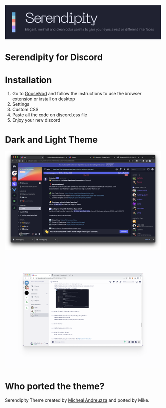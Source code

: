 ![Midnight](https://raw.githubusercontent.com/Serendipity-Theme/assets/main/githubHeader.png)

# Serendipity for Discord


# Installation

1. Go to [GooseMod](https://goosemod.com/) and follow the instructions to use the browser extension or install on desktop
2. Settings
3. Custom CSS
4. Paste all the code on discord.css file
5. Enjoy your new discord

# Dark and Light Theme

![Discord Dark](https://raw.githubusercontent.com/Serendipity-Theme/discord/main/Sunset.png)
![Discord Light](https://raw.githubusercontent.com/Serendipity-Theme/discord/main/Morning.png)

# Who ported the theme?

Serendipity Theme created by [Micheal Andreuzza](https://github.com/michael-andreuzza) and ported by Mike.
